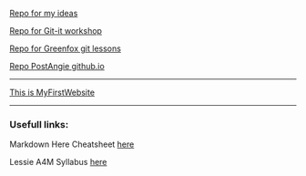 [Repo for my ideas](https://github.com/PostAngie/World-of-Angie)

[Repo for Git-it workshop](https://github.com/PostAngie/patchwork)

[Repo for Greenfox git lessons](https://github.com/PostAngie/git-lesson-repository)

[Repo PostAngie github.io](https://github.com/PostAngie/PostAngie.github.io)

---

[This is MyFirstWebsite](https://postangie.github.io)


---
### Usefull links:
Markdown Here Cheatsheet
[here](https://github.com/adam-p/markdown-here/wiki/Markdown-Here-Cheatsheet)

Lessie A4M Syllabus [here](https://github.com/green-fox-academy/lassie-syllabus/wiki)